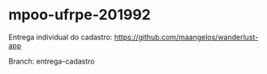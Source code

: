 # mpoo-ufrpe-201992

Entrega individual do cadastro: https://github.com/maangelos/wanderlust-app

Branch: entrega-cadastro
